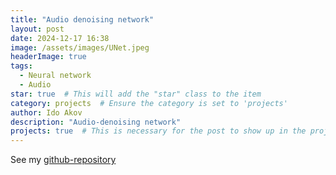 ```yaml
---
title: "Audio denoising network"
layout: post
date: 2024-12-17 16:38
image: /assets/images/UNet.jpeg
headerImage: true
tags:
  - Neural network
  - Audio
star: true  # This will add the "star" class to the item
category: projects  # Ensure the category is set to 'projects'
author: Ido Akov
description: "Audio-denoising network"
projects: true  # This is necessary for the post to show up in the projects list
--- 
```


See my [github-repository](https://github.com/ikavodo/audio_denoising)
